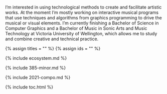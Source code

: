 I’m interested in using technological methods to create and facilitate artistic works. At the moment I’m mostly working on interactive musical programs that use techniques and algorithms from graphics programming to drive the musical or visual elements. I’m currently finishing a Bachelor of Science in Computer Graphics and a Bachelor of Music in Sonic Arts and Music Technology at Victoria University of Wellington, which allows me to study and combine creative and technical practice.

{% assign titles = "" %}
{% assign ids = "" %}

{% include ecosystem.md %}

{% include 385-minor.md %}

{% include 2021-compo.md %}

{% include toc.html %}
